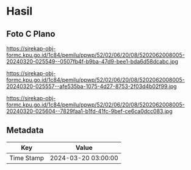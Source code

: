 # Hasil

## Foto C Plano

https://sirekap-obj-formc.kpu.go.id/1c84/pemilu/ppwp/52/02/06/20/08/5202062008005-20240320-025549--0507fb4f-b9ba-47d9-bee1-bda6d58dcabc.jpg

https://sirekap-obj-formc.kpu.go.id/1c84/pemilu/ppwp/52/02/06/20/08/5202062008005-20240320-025557--afe535ba-1075-4d27-8753-2f03d4b02f99.jpg

https://sirekap-obj-formc.kpu.go.id/1c84/pemilu/ppwp/52/02/06/20/08/5202062008005-20240320-025604--7829faa1-b1fd-41fc-9bef-ce6ca0dcc083.jpg


## Metadata

| Key        | Value               |
| ---------- | ------------------- |
| Time Stamp | 2024-03-20 03:00:00 |



